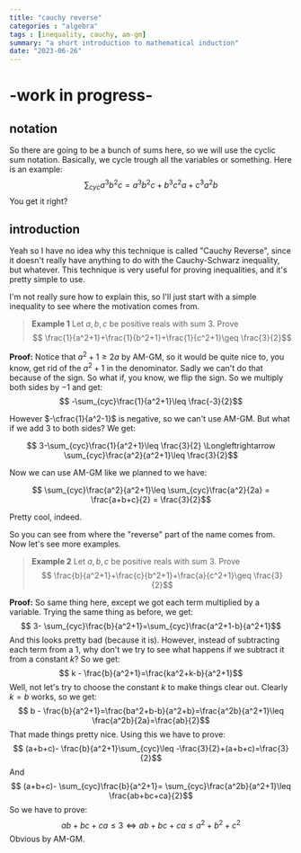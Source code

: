 ```yaml
---
title: "cauchy reverse"
categories : "algebra"
tags : [inequality, cauchy, am-gm]
summary: "a short introduction to mathematical induction"
date: "2023-06-26"
---
```


# -work in progress-

## notation

So there are going to be a bunch of sums here, so we will use the cyclic sum notation. Basically, we cycle trough all the variables or something. Here is an example:
$$\sum_{cyc} a^3b^2c=a^3b^2c+b^3c^2a+c^3a^2b$$
You get it right?

## introduction
Yeah so I have no idea why this technique is called "Cauchy Reverse", since it doesn't really have anything to do with the Cauchy-Schwarz inequality, but whatever. This technique is very useful for proving inequalities, and it's pretty simple to use. 

I'm not really sure how to explain this, so I'll just start with a simple inequality to see where the motivation comes from.

> **Example 1** Let $a,b,c$ be positive reals with sum 3. Prove 
> $$ \frac{1}{a^2+1}+\frac{1}{b^2+1}+\frac{1}{c^2+1}\geq \frac{3}{2}$$

**Proof:** Notice that $a^2+1\geq 2a$ by AM-GM, so it would be quite nice to, you know, get rid of the $a^2+1$ in the denominator. Sadly we can't do that because of the sign. So what if, you know, we flip the sign. So we multiply both sides by $-1$ and get:
$$ -\sum_{cyc}\frac{1}{a^2+1}\leq \frac{-3}{2}$$

However $-\cfrac{1}{a^2-1}$ is negative, so we can't use AM-GM. But what if we add $3$ to both sides? We get:

$$ 3-\sum_{cyc}\frac{1}{a^2+1}\leq \frac{3}{2} \Longleftrightarrow
\sum_{cyc}\frac{a^2}{a^2+1}\leq \frac{3}{2}$$

Now we can use AM-GM like we planned to we have:

$$ \sum_{cyc}\frac{a^2}{a^2+1}\leq \sum_{cyc}\frac{a^2}{2a} = \frac{a+b+c}{2} = \frac{3}{2}$$

Pretty cool, indeed.

So you can see from where the "reverse" part of the name comes from. Now let's see more examples.

> **Example 2** Let $a,b,c$ be positive reals with sum 3. Prove
> $$ \frac{b}{a^2+1}+\frac{c}{b^2+1}+\frac{a}{c^2+1}\geq \frac{3}{2}$$
> 
**Proof:** So same thing here, except we got each term multiplied by a variable. Trying the same thing as before, we get:
$$ 3- \sum_{cyc}\frac{b}{a^2+1}=\sum_{cyc}\frac{a^2+1-b}{a^2+1}$$
And this looks pretty bad (because it is). However, instead of subtracting each term from a $1$, why don't we try to see what happens if we subtract it from a constant $k$? So we get:
$$ k - \frac{b}{a^2+1}=\frac{ka^2+k-b}{a^2+1}$$
Well, not let's try to choose the constant $k$ to make things clear out. Clearly $k=b$ works, so we get:
$$ b - \frac{b}{a^2+1}=\frac{ba^2+b-b}{a^2+b}=\frac{a^2b}{a^2+1}\leq \frac{a^2b}{2a}=\frac{ab}{2}$$
That made things pretty nice. Using this we have to prove:
$$ (a+b+c)- \frac{b}{a^2+1}\sum_{cyc}\leq -\frac{3}{2}+(a+b+c)=\frac{3}{2}$$
And 
$$ (a+b+c)- \sum_{cyc}\frac{b}{a^2+1}= \sum_{cyc}\frac{a^2b}{a^2+1}\leq \frac{ab+bc+ca}{2}$$
So we have to prove:
$$ ab+bc+ca \leq 3 \Longleftrightarrow ab+bc+ca\leq a^2+b^2+c^2$$
Obvious by AM-GM.


